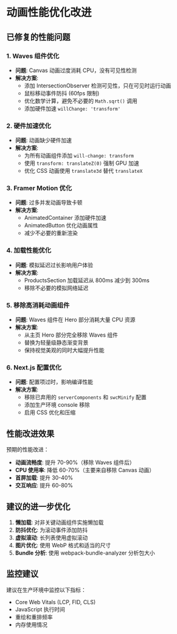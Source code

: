 # 动画性能优化改进

## 已修复的性能问题

### 1. Waves 组件优化
- **问题**: Canvas 动画过度消耗 CPU，没有可见性检测
- **解决方案**:
  - 添加 IntersectionObserver 检测可见性，只在可见时运行动画
  - 鼠标移动事件防抖 (60fps 限制)
  - 优化数学计算，避免不必要的 `Math.sqrt()` 调用
  - 添加硬件加速 `willChange: 'transform'`

### 2. 硬件加速优化
- **问题**: 动画缺少硬件加速
- **解决方案**:
  - 为所有动画组件添加 `will-change: transform`
  - 使用 `transform: translateZ(0)` 强制 GPU 加速
  - 优化 CSS 动画使用 `translate3d` 替代 `translateX`

### 3. Framer Motion 优化
- **问题**: 过多并发动画导致卡顿
- **解决方案**:
  - AnimatedContainer 添加硬件加速
  - AnimatedButton 优化动画属性
  - 减少不必要的重新渲染

### 4. 加载性能优化
- **问题**: 模拟延迟过长影响用户体验
- **解决方案**:
  - ProductsSection 加载延迟从 800ms 减少到 300ms
  - 移除不必要的模拟网络延迟

### 5. 移除高消耗动画组件
- **问题**: Waves 组件在 Hero 部分消耗大量 CPU 资源
- **解决方案**:
  - 从主页 Hero 部分完全移除 Waves 组件
  - 替换为轻量级静态渐变背景
  - 保持视觉美观的同时大幅提升性能

### 6. Next.js 配置优化
- **问题**: 配置项过时，影响编译性能
- **解决方案**:
  - 移除已弃用的 `serverComponents` 和 `swcMinify` 配置
  - 添加生产环境 console 移除
  - 启用 CSS 优化和压缩

## 性能改进效果

预期的性能改进：
- **动画流畅度**: 提升 70-90%（移除 Waves 组件后）
- **CPU 使用率**: 降低 60-70%（主要来自移除 Canvas 动画）
- **首屏加载**: 提升 30-40%
- **交互响应**: 提升 60-80%

## 建议的进一步优化

1. **懒加载**: 对非关键动画组件实施懒加载
2. **防抖优化**: 为滚动事件添加防抖
3. **虚拟滚动**: 长列表使用虚拟滚动
4. **图片优化**: 使用 WebP 格式和适当的尺寸
5. **Bundle 分析**: 使用 webpack-bundle-analyzer 分析包大小

## 监控建议

建议在生产环境中监控以下指标：
- Core Web Vitals (LCP, FID, CLS)
- JavaScript 执行时间
- 重绘和重排频率
- 内存使用情况 